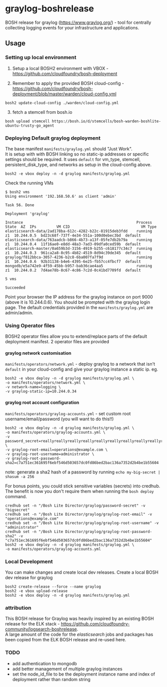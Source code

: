 # graylog-boshrelease
BOSH release for graylog (https://www.graylog.org/) - tool for centrally collecting logging events for your infrastructure and applications.

## Usage

### Setting up local environment
1. Setup a local BOSH2 environment with VBOX - https://github.com/cloudfoundry/bosh-deployment

2. Remember to apply the provided BOSH cloud-config - https://github.com/cloudfoundry/bosh-deployment/blob/master/warden/cloud-config.yml
```
bosh2 update-cloud-config ./warden/cloud-config.yml
```
3. fetch a stemcell from bosh.io
```
bosh upload stemcell https://bosh.io/d/stemcells/bosh-warden-boshlite-ubuntu-trusty-go_agent
```

### Deploying Default graylog deployment
The base manifest `manifests/graylog.yml` should "Just Work".  
It is setup with with BOSH linking so no static-ip addresses or specific settings should be required.  It uses `default` for vm_type, stemcell, persistent_disk_type, and networks as setup in the cloud-config above.
```
bosh2 -e vbox deploy -n -d graylog manifests/graylog.yml
```

Check the running VMs
```
$ bosh2 vms
Using environment '192.168.50.6' as client 'admin'

Task 56. Done

Deployment 'graylog'

Instance                                                   Process State  AZ  IPs         VM CID                                VM Type
elasticsearch-data/2ad178ba-612c-4282-b22c-81915deb3fdd    running        z1  10.244.0.5  bd23c68f-737f-4e34-551a-100d0ebec3bd  default
elasticsearch-data/763aadcb-b866-4b73-a13f-05fe7db2b79a    running        z1  10.244.0.4  11f16ae0-e8dd-48a3-7ad3-09dfa0ced59b  default
elasticsearch-master/0a659b3d-3156-4919-b255-c618177c34c7  running        z1  10.244.0.3  961ca2a8-8c95-4b82-4519-8d94c39de345  default
graylog/f812bbca-3057-4236-b2c8-6ba007fa7f9d               running        z1  10.244.0.6  92b31138-b4e6-4395-6e25-fb57cc4fbcf7  default
mongodb/e5a742e9-4f59-45bb-b957-bab36cae4aa5               running        z1  10.244.0.2  7d4ae78b-8c67-4c86-7c2d-0c41bd7709fd  default

5 vms

Succeeded
```

Point your browser the IP address for the graylog instance on port 9000 (above it is 10.244.0.6).
You should be prompted with the graylog login page.  The default credentials provided in the `manifests/graylog.yml` are admin/admin.


### Using Operator files
BOSH2 operator files allow you to extend/replace parts of the default deployment manifest.  2 operator files are provided

#### graylog network customisation
`manifests/operators/network.yml` - deploy graylog to a network that isn't `default` in your cloud-config and give your graylog instance a static ip.
eg.
```
bosh2 -e vbox deploy -n -d graylog manifests/graylog.yml \
-o manifests/operators/network.yml \
-v network-name=logging \
-v graylog-static-ip=10.244.0.34
```

#### graylog root account configuration
`manifests/operators/graylog-accounts.yml` - set custom root username/email/password (you will want to do this!!)
```
bosh2 -e vbox deploy -n -d graylog manifests/graylog.yml \
-o manifests/operators/graylog-accounts.yml \
-v password_secret=reallyreallyreallyreallyreallyreallyreallyreallyreallyreallyreallybigsecret \
-v graylog-root-email=operations@example.com \
-v graylog-root-username=administrator \
-v graylog-root-password-sha2=c7a751ec361695f6ebf546d503657dc0fd86bed2bac136a7352d2b4be1b55604
```
note: generate a sha2 hash of a password by running `echo my-big-secret | shasum -a 256`

For bonus points, you could stick sensitive variables (secrets) into credhub.  The benefit is now you don't require them when running the `bosh deploy` command.
```
credhub set -n "/Bosh Lite Director/graylog/password-secret" -v "bigsecret"
credhub set -n "/Bosh Lite Director/graylog/graylog-root-email" -v "operations@example.com"
credhub set -n "/Bosh Lite Director/graylog/graylog-root-username" -v "administrator"
credhub set -n "/Bosh Lite Director/graylog/graylog-root-password-sha2" -v "c7a751ec361695f6ebf546d503657dc0fd86bed2bac136a7352d2b4be1b55604"
bosh2 -e vbox deploy -n -d graylog manifests/graylog.yml \
-o manifests/operators/graylog-accounts.yml
```


### Local Development
You can make changes and create local dev releases.
Create a local BOSH dev release for graylog
```
bosh2 create-release --force --name graylog
bosh2 -e vbox upload-release
bosh2 -e vbox deploy -n -d graylog manifests/graylog.yml
```


### attribution
This BOSH release for Graylog was heavily inspired by an existing BOSH release for the ELK stack - https://github.com/cloudfoundry-community/logsearch-boshrelease.  
A large amount of the code for the _elasticsearch_ jobs and packages has been copied from the ELK BOSH release and re-used here.


### TODO
- add authentication to mongodb
- add better management of multiple graylog instances
- set the node_id_file to be the deployment instance name and index of deployment rather than random string

